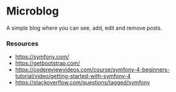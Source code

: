# Microblog
A simple blog where you can see, add, edit and remove posts.


### Resources
* https://symfony.com/
* https://getbootstrap.com/
* https://codereviewvideos.com/course/symfony-4-beginners-tutorial/video/getting-started-with-symfony-4
* https://stackoverflow.com/questions/tagged/symfony
